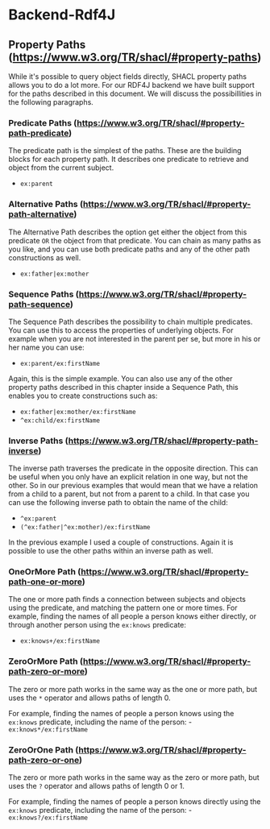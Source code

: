 # Backend-Rdf4J

## Property Paths (https://www.w3.org/TR/shacl/#property-paths)
While it's possible to query object fields directly, SHACL property paths allows you to do a lot more. 
For our RDF4J backend we have built support for the paths described in this document. We will discuss the possibillities 
in the following paragraphs. 

### Predicate Paths (https://www.w3.org/TR/shacl/#property-path-predicate)
The predicate path is the simplest of the paths. These are the building blocks for each property path. It describes one predicate 
to retrieve and object from the current subject. 

- `ex:parent`   

### Alternative Paths (https://www.w3.org/TR/shacl/#property-path-alternative)
The Alternative Path describes the option get either the object from this predicate `OR` the object from that predicate.
You can chain as many paths as you like, and you can use both predicate paths and any of the other path constructions as well. 
   
- `ex:father|ex:mother`  

   
### Sequence Paths (https://www.w3.org/TR/shacl/#property-path-sequence)
The Sequence Path describes the possibility to chain multiple predicates. You can use this to access the properties of 
underlying objects. For example when you are not interested in the parent per se, but more in his or her name you can use:

- `ex:parent/ex:firstName` 

Again, this is the simple example. You can also use any of the other property paths described in this chapter inside a 
Sequence Path, this enables you to create constructions such as:

- `ex:father|ex:mother/ex:firstName`
- `^ex:child/ex:firstName`

### Inverse Paths (https://www.w3.org/TR/shacl/#property-path-inverse)
The inverse path traverses the predicate in the opposite direction. This can be useful when you only have an explicit relation
in one way, but not the other. So in our previous examples that would mean that we have a relation from a child to a parent,
 but not from a parent to a child. In that case you can use the following inverse path to obtain the name of the child:
 
- `^ex:parent`
- `(^ex:father|^ex:mother)/ex:firstName`

In the previous example I used a couple of constructions. Again it is possible to use the other paths within an inverse path
as well.  

### OneOrMore Path (https://www.w3.org/TR/shacl/#property-path-one-or-more)
The one or more path finds a connection between subjects and objects using the predicate, and matching the pattern one or more times.
For example, finding the names of all people a person knows either directly, or through another person using the `ex:knows` predicate:

- `ex:knows+/ex:firstName`

### ZeroOrMore Path (https://www.w3.org/TR/shacl/#property-path-zero-or-more)
The zero or more path works in the same way as the one or more path, but uses the `*` operator and allows paths of
length 0.

For example, finding the names of people a person knows using the `ex:knows` predicate, including the name of the person:
-`ex:knows*/ex:firstName`

### ZeroOrOne Path (https://www.w3.org/TR/shacl/#property-path-zero-or-one)
The zero or more path works in the same way as the zero or more path, but uses the `?` operator and allows paths of
length 0 or 1.

For example, finding the names of people a person knows directly using the `ex:knows` predicate, including the name of the person:
-`ex:knows?/ex:firstName`
